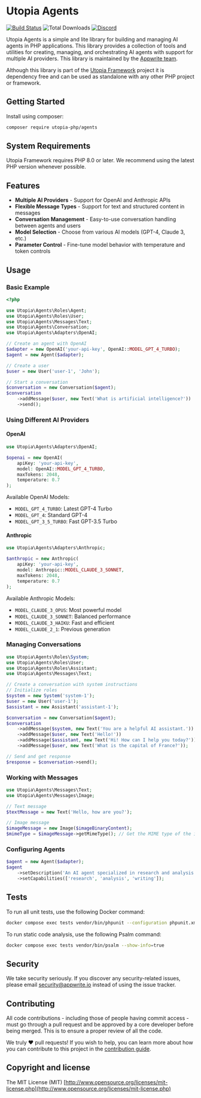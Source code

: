 # Utopia Agents

[![Build Status](https://travis-ci.org/utopia-php/agents.svg?branch=master)](https://travis-ci.org/utopia-php/agents)
![Total Downloads](https://img.shields.io/packagist/dt/utopia-php/agents.svg)
[![Discord](https://img.shields.io/discord/564160730845151244?label=discord)](https://appwrite.io/discord)

Utopia Agents is a simple and lite library for building and managing AI agents in PHP applications. This library provides a collection of tools and utilities for creating, managing, and orchestrating AI agents with support for multiple AI providers. This library is maintained by the [Appwrite team](https://appwrite.io).

Although this library is part of the [Utopia Framework](https://github.com/utopia-php/framework) project it is dependency free and can be used as standalone with any other PHP project or framework.

## Getting Started

Install using composer:
```bash
composer require utopia-php/agents
```

## System Requirements

Utopia Framework requires PHP 8.0 or later. We recommend using the latest PHP version whenever possible.

## Features

- **Multiple AI Providers** - Support for OpenAI and Anthropic APIs
- **Flexible Message Types** - Support for text and structured content in messages
- **Conversation Management** - Easy-to-use conversation handling between agents and users
- **Model Selection** - Choose from various AI models (GPT-4, Claude 3, etc.)
- **Parameter Control** - Fine-tune model behavior with temperature and token controls

## Usage

### Basic Example

```php
<?php

use Utopia\Agents\Roles\Agent;
use Utopia\Agents\Roles\User;
use Utopia\Agents\Messages\Text;
use Utopia\Agents\Conversation;
use Utopia\Agents\Adapters\OpenAI;

// Create an agent with OpenAI
$adapter = new OpenAI('your-api-key', OpenAI::MODEL_GPT_4_TURBO);
$agent = new Agent($adapter);

// Create a user
$user = new User('user-1', 'John');

// Start a conversation
$conversation = new Conversation($agent);
$conversation
    ->addMessage($user, new Text('What is artificial intelligence?'))
    ->send();
```

### Using Different AI Providers

#### OpenAI

```php
use Utopia\Agents\Adapters\OpenAI;

$openai = new OpenAI(
    apiKey: 'your-api-key',
    model: OpenAI::MODEL_GPT_4_TURBO,
    maxTokens: 2048,
    temperature: 0.7
);
```

Available OpenAI Models:
- `MODEL_GPT_4_TURBO`: Latest GPT-4 Turbo
- `MODEL_GPT_4`: Standard GPT-4
- `MODEL_GPT_3_5_TURBO`: Fast GPT-3.5 Turbo

#### Anthropic

```php
use Utopia\Agents\Adapters\Anthropic;

$anthropic = new Anthropic(
    apiKey: 'your-api-key',
    model: Anthropic::MODEL_CLAUDE_3_SONNET,
    maxTokens: 2048,
    temperature: 0.7
);
```

Available Anthropic Models:
- `MODEL_CLAUDE_3_OPUS`: Most powerful model
- `MODEL_CLAUDE_3_SONNET`: Balanced performance
- `MODEL_CLAUDE_3_HAIKU`: Fast and efficient
- `MODEL_CLAUDE_2_1`: Previous generation

### Managing Conversations

```php
use Utopia\Agents\Roles\System;
use Utopia\Agents\Roles\User;
use Utopia\Agents\Roles\Assistant;
use Utopia\Agents\Messages\Text;

// Create a conversation with system instructions
// Initialize roles
$system = new System('system-1');
$user = new User('user-1'); 
$assistant = new Assistant('assistant-1');

$conversation = new Conversation($agent);
$conversation
    ->addMessage($system, new Text('You are a helpful AI assistant.'))
    ->addMessage($user, new Text('Hello!'))
    ->addMessage($assistant, new Text('Hi! How can I help you today?'))
    ->addMessage($user, new Text('What is the capital of France?'));

// Send and get response
$response = $conversation->send();
```

### Working with Messages

```php
use Utopia\Agents\Messages\Text;
use Utopia\Agents\Messages\Image;

// Text message
$textMessage = new Text('Hello, how are you?');

// Image message
$imageMessage = new Image($imageBinaryContent);
$mimeType = $imageMessage->getMimeType(); // Get the MIME type of the image
```

### Configuring Agents

```php
$agent = new Agent($adapter);
$agent
    ->setDescription('An AI agent specialized in research and analysis')
    ->setCapabilities(['research', 'analysis', 'writing']);
```

## Tests

To run all unit tests, use the following Docker command:

```bash
docker compose exec tests vendor/bin/phpunit --configuration phpunit.xml tests
```

To run static code analysis, use the following Psalm command:

```bash
docker compose exec tests vendor/bin/psalm --show-info=true
```

## Security

We take security seriously. If you discover any security-related issues, please email security@appwrite.io instead of using the issue tracker.

## Contributing

All code contributions - including those of people having commit access - must go through a pull request and be approved by a core developer before being merged. This is to ensure a proper review of all the code.

We truly ❤️ pull requests! If you wish to help, you can learn more about how you can contribute to this project in the [contribution guide](CONTRIBUTING.md).

## Copyright and license

The MIT License (MIT) [http://www.opensource.org/licenses/mit-license.php](http://www.opensource.org/licenses/mit-license.php) 